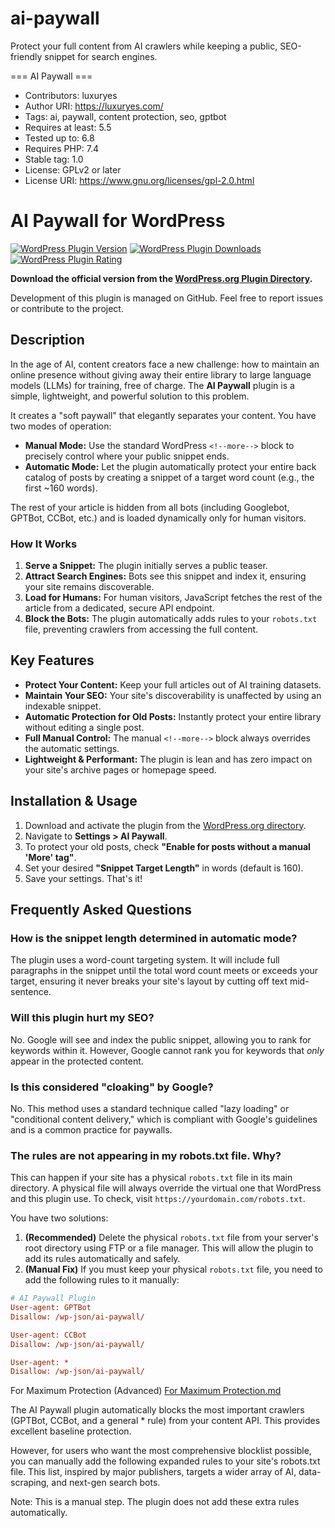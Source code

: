 # ai-paywall
Protect your full content from AI crawlers while keeping a public, SEO-friendly snippet for search engines.


=== AI Paywall ===
* Contributors: luxuryes
* Author URI: https://luxuryes.com/
* Tags: ai, paywall, content protection, seo, gptbot
* Requires at least: 5.5
* Tested up to: 6.8
* Requires PHP: 7.4
* Stable tag: 1.0
* License: GPLv2 or later
* License URI: https://www.gnu.org/licenses/gpl-2.0.html


# AI Paywall for WordPress

[![WordPress Plugin Version](https://img.shields.io/wordpress/plugin/v/ai-paywall.svg)](https://wordpress.org/plugins/ai-paywall/)
[![WordPress Plugin Downloads](https://img.shields.io/wordpress/plugin/dt/ai-paywall.svg)](https://wordpress.org/plugins/ai-paywall/)
[![WordPress Plugin Rating](https://img.shields.io/wordpress/plugin/r/ai-paywall.svg)](https://wordpress.org/plugins/ai-paywall/reviews/)

**Download the official version from the [WordPress.org Plugin Directory](https://wordpress.org/plugins/ai-paywall/).**

Development of this plugin is managed on GitHub. Feel free to report issues or contribute to the project.

## Description

In the age of AI, content creators face a new challenge: how to maintain an online presence without giving away their entire library to large language models (LLMs) for training, free of charge. The **AI Paywall** plugin is a simple, lightweight, and powerful solution to this problem.

It creates a "soft paywall" that elegantly separates your content. You have two modes of operation:
*   **Manual Mode:** Use the standard WordPress `<!--more-->` block to precisely control where your public snippet ends.
*   **Automatic Mode:** Let the plugin automatically protect your entire back catalog of posts by creating a snippet of a target word count (e.g., the first ~160 words).

The rest of your article is hidden from all bots (including Googlebot, GPTBot, CCBot, etc.) and is loaded dynamically only for human visitors.

### How It Works

1.  **Serve a Snippet:** The plugin initially serves a public teaser.
2.  **Attract Search Engines:** Bots see this snippet and index it, ensuring your site remains discoverable.
3.  **Load for Humans:** For human visitors, JavaScript fetches the rest of the article from a dedicated, secure API endpoint.
4.  **Block the Bots:** The plugin automatically adds rules to your `robots.txt` file, preventing crawlers from accessing the full content.

## Key Features

*   **Protect Your Content:** Keep your full articles out of AI training datasets.
*   **Maintain Your SEO:** Your site's discoverability is unaffected by using an indexable snippet.
*   **Automatic Protection for Old Posts:** Instantly protect your entire library without editing a single post.
*   **Full Manual Control:** The manual `<!--more-->` block always overrides the automatic settings.
*   **Lightweight & Performant:** The plugin is lean and has zero impact on your site's archive pages or homepage speed.

## Installation & Usage

1.  Download and activate the plugin from the [WordPress.org directory](https://wordpress.org/plugins/ai-paywall/).
2.  Navigate to **Settings > AI Paywall**.
3.  To protect your old posts, check **"Enable for posts without a manual 'More' tag"**.
4.  Set your desired **"Snippet Target Length"** in words (default is 160).
5.  Save your settings. That's it!

## Frequently Asked Questions

### How is the snippet length determined in automatic mode?
The plugin uses a word-count targeting system. It will include full paragraphs in the snippet until the total word count meets or exceeds your target, ensuring it never breaks your site's layout by cutting off text mid-sentence.

### Will this plugin hurt my SEO?
No. Google will see and index the public snippet, allowing you to rank for keywords within it. However, Google cannot rank you for keywords that *only* appear in the protected content.

### Is this considered "cloaking" by Google?
No. This method uses a standard technique called "lazy loading" or "conditional content delivery," which is compliant with Google's guidelines and is a common practice for paywalls.

### The rules are not appearing in my robots.txt file. Why?
This can happen if your site has a physical `robots.txt` file in its main directory. A physical file will always override the virtual one that WordPress and this plugin use. To check, visit `https://yourdomain.com/robots.txt`.

You have two solutions:
1.  **(Recommended)** Delete the physical `robots.txt` file from your server's root directory using FTP or a file manager. This will allow the plugin to add its rules automatically and safely.
2.  **(Manual Fix)** If you must keep your physical `robots.txt` file, you need to add the following rules to it manually:

```ini
# AI Paywall Plugin
User-agent: GPTBot
Disallow: /wp-json/ai-paywall/

User-agent: CCBot
Disallow: /wp-json/ai-paywall/

User-agent: *
Disallow: /wp-json/ai-paywall/

```

For Maximum Protection (Advanced) [For Maximum Protection.md](https://github.com/luxuryes/ai-paywall/blob/main/For%20Maximum%20Protection.md)

The AI Paywall plugin automatically blocks the most important crawlers (GPTBot, CCBot, and a general * rule) from your content API. This provides excellent baseline protection.

However, for users who want the most comprehensive blocklist possible, you can manually add the following expanded rules to your site's robots.txt file. This list, inspired by major publishers, targets a wider array of AI, data-scraping, and next-gen search bots.

Note: This is a manual step. The plugin does not add these extra rules automatically.
